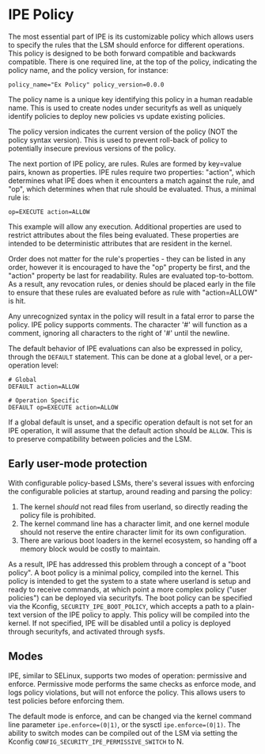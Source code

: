 # IPE Policy

The most essential part of IPE is its customizable policy which allows users 
to specify the rules that the LSM should enforce for different operations. 
This policy is designed to be both forward compatible and backwards compatible.
There is one required line, at the top of the policy, indicating the
policy name, and the policy version, for instance:

```
policy_name="Ex Policy" policy_version=0.0.0
```

The policy name is a unique key identifying this policy in a human readable
name. This is used to create nodes under securityfs as well as uniquely
identify policies to deploy new policies vs update existing policies.

The policy version indicates the current version of the policy (NOT the
policy syntax version). This is used to prevent roll-back of policy to
potentially insecure previous versions of the policy.

The next portion of IPE policy, are rules. Rules are formed by key=value
pairs, known as properties. IPE rules require two properties: "action",
which determines what IPE does when it encounters a match against the
rule, and "op", which determines when that rule should be evaluated.
Thus, a minimal rule is:

```
op=EXECUTE action=ALLOW
```

This example will allow any execution. Additional properties are used to
restrict attributes about the files being evaluated. These properties are
intended to be deterministic attributes that are resident in the kernel.

Order does not matter for the rule's properties - they can be listed in
any order, however it is encouraged to have the "op" property be first,
and the "action" property be last for readability. Rules are evaluated
top-to-bottom. As a result, any revocation rules, or denies should be
placed early in the file to ensure that these rules are evaluated before as
rule with "action=ALLOW" is hit.

Any unrecognized syntax in the policy will result in a fatal error to
parse the policy. IPE policy supports comments. The character '#' will
function as a  comment, ignoring all characters to the right of '#'
until the newline.

The default behavior of IPE evaluations can also be expressed in policy,
through the `DEFAULT` statement. This can be done at a global level, or
a per-operation level:

```
# Global
DEFAULT action=ALLOW

# Operation Specific
DEFAULT op=EXECUTE action=ALLOW
```

If a global default is unset, and a specific operation default is not set
for an IPE operation, it will assume that the default action should be `ALLOW`.
This is to preserve compatibility between policies and the LSM.

## Early user-mode protection

With configurable policy-based LSMs, there's several issues with enforcing
the configurable policies at startup, around reading and parsing the policy:

1. The kernel _should_ not read files from userland, so directly reading
the policy file is prohibited.
2. The kernel command line has a character limit, and one kernel module
should not reserve the entire character limit for its own configuration.
3. There are various boot loaders in the kernel ecosystem, so handing off
a memory block would be costly to maintain.

As a result, IPE has addressed this problem through a concept of a "boot
policy". A boot policy is a minimal policy, compiled into the kernel. This
policy is intended to get the system to a state where userland is setup
and ready to receive commands, at which point a more complex policy ("user policies")
can be deployed via securityfs. The boot policy can be specified via the
Kconfig, `SECURITY_IPE_BOOT_POLICY`, which accepts a path to a plain-text
version of the IPE policy to apply. This policy will be compiled into the
kernel. If not specified, IPE will be disabled until a policy is deployed
through securityfs, and activated through sysfs.

## Modes

IPE, similar to SELinux, supports two modes of operation: permissive
and enforce. Permissive mode performs the same checks as enforce mode,
and logs policy violations, but will not enforce the policy. This allows
users to test policies before enforcing them.

The default mode is enforce, and can be changed via the kernel command line
parameter `ipe.enforce=(0|1)`, or the sysctl `ipe.enforce=(0|1)`. The
ability to switch modes can be compiled out of the LSM via setting the
Kconfig `CONFIG_SECURITY_IPE_PERMISSIVE_SWITCH` to N.
